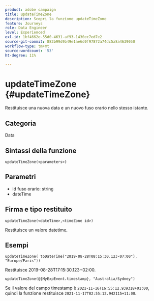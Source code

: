 ```yaml
---
product: adobe campaign
title: updateTimeZone
description: Scopri la funzione updateTimeZone
feature: Journeys
role: Data Engineer
level: Experienced
exl-id: 1bf4662e-55d0-4631-af93-1430ec7ed7e2
source-git-commit: 882b99d9b49e1ae6d0f97872a74dc5a8a4639050
workflow-type: tm+mt
source-wordcount: '53'
ht-degree: 11%

---
```


# updateTimeZone {#updateTimeZone}

Restituisce una nuova data e un nuovo fuso orario nello stesso istante.

## Categoria

Data

## Sintassi della funzione

`updateTimeZone(<parameters>)`

## Parametri

* id fuso orario: string
* dateTime

## Firma e tipo restituito

`updateTimeZone(<dateTime>,<timeZone id>)`

Restituisce un valore datetime.

## Esempi

`updateTimeZone( toDateTime("2019-08-28T08:15:30.123-07:00"), "Europe/Paris"))`

Restituisce 2019-08-28T17:15:30.123+02:00.

<!--`updateTimeZone( toDateTime("2019-08-28T08:15:30.123-07:00"), toTimeZone("Europe/Paris")))`
Returns "2019-08-28T17:15:30.123+02:00".-->

`updateTimeZone(@{MyExpEvent.timestamp}, "Australia/Sydney")`

Se il valore del campo timestamp è `2021-11-16T16:55:12.939318+01:00`, quindi la funzione restituisce `2021-11-17T02:55:12.942115+11:00`.

